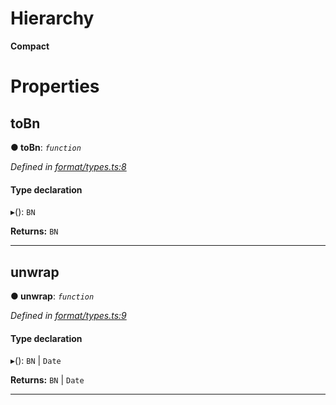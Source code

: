 

# Hierarchy

**Compact**

# Properties

<a id="tobn"></a>

##  toBn

**● toBn**: *`function`*

*Defined in [format/types.ts:8](https://github.com/polkadot-js/common/blob/1e561a4/packages/util/src/format/types.ts#L8)*

#### Type declaration
▸(): `BN`

**Returns:** `BN`

___
<a id="unwrap"></a>

##  unwrap

**● unwrap**: *`function`*

*Defined in [format/types.ts:9](https://github.com/polkadot-js/common/blob/1e561a4/packages/util/src/format/types.ts#L9)*

#### Type declaration
▸(): `BN` \| `Date`

**Returns:** `BN` \| `Date`

___

